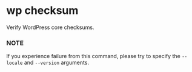 # wp checksum

Verify WordPress core checksums.

### NOTE

If you experience failure from this command, please try to specify the `--locale` and `--version` arguments.
